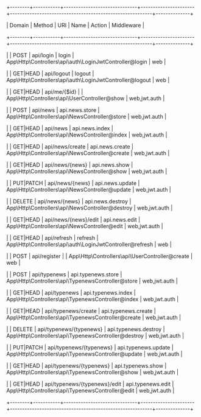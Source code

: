 +--------+-----------+------------------------------+----------------------+----------------------------------------------------------+--------------+

| Domain | Method    | URI                          | Name                 | Action                                                   | Middleware   |

+--------+-----------+------------------------------+----------------------+----------------------------------------------------------+--------------+

|        | POST      | api/login                    | login                | App\Http\Controllers\api\auth\LoginJwtController@login   | web          |

|        | GET|HEAD  | api/logout                   | logout               | App\Http\Controllers\api\auth\LoginJwtController@logout  | web          |

|        | GET|HEAD  | api/me/{$id}                 |                      | App\Http\Controllers\api\UserController@show             | web,jwt.auth |

|        | POST      | api/news                     | api.news.store       | App\Http\Controllers\api\NewsController@store            | web,jwt.auth |

|        | GET|HEAD  | api/news                     | api.news.index       | App\Http\Controllers\api\NewsController@index            | web,jwt.auth |

|        | GET|HEAD  | api/news/create              | api.news.create      | App\Http\Controllers\api\NewsController@create           | web,jwt.auth |

|        | GET|HEAD  | api/news/{news}              | api.news.show        | App\Http\Controllers\api\NewsController@show             | web,jwt.auth |

|        | PUT|PATCH | api/news/{news}              | api.news.update      | App\Http\Controllers\api\NewsController@update           | web,jwt.auth |

|        | DELETE    | api/news/{news}              | api.news.destroy     | App\Http\Controllers\api\NewsController@destroy          | web,jwt.auth |

|        | GET|HEAD  | api/news/{news}/edit         | api.news.edit        | App\Http\Controllers\api\NewsController@edit             | web,jwt.auth |

|        | GET|HEAD  | api/refresh                  | refresh              | App\Http\Controllers\api\auth\LoginJwtController@refresh | web          |

|        | POST      | api/register                 |                      | App\Http\Controllers\api\UserController@create           | web          |

|        | POST      | api/typenews                 | api.typenews.store   | App\Http\Controllers\api\TypenewsController@store        | web,jwt.auth |

|        | GET|HEAD  | api/typenews                 | api.typenews.index   | App\Http\Controllers\api\TypenewsController@index        | web,jwt.auth |

|        | GET|HEAD  | api/typenews/create          | api.typenews.create  | App\Http\Controllers\api\TypenewsController@create       | web,jwt.auth |

|        | DELETE    | api/typenews/{typenews}      | api.typenews.destroy | App\Http\Controllers\api\TypenewsController@destroy      | web,jwt.auth |

|        | PUT|PATCH | api/typenews/{typenews}      | api.typenews.update  | App\Http\Controllers\api\TypenewsController@update       | web,jwt.auth |

|        | GET|HEAD  | api/typenews/{typenews}      | api.typenews.show    | App\Http\Controllers\api\TypenewsController@show         | web,jwt.auth |

|        | GET|HEAD  | api/typenews/{typenews}/edit | api.typenews.edit    | App\Http\Controllers\api\TypenewsController@edit         | web,jwt.auth |

+--------+-----------+------------------------------+----------------------+----------------------------------------------------------+--------------+